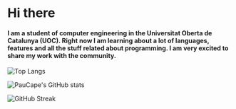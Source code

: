 # Hi there 

#### I am a student of computer engineering in the Universitat Oberta de Catalunya (UOC). Right now I am learning about a lot of languages, features and all the stuff related about programming. I am very excited to share my work with the community.

![Top Langs](https://github-readme-stats.vercel.app/api/top-langs/?username=paucape&theme=vue-dark&layout=compact&langs_count=8) 

![PauCape's GitHub stats](https://github-readme-stats.vercel.app/api?username=paucape&show_icons=true&theme=vue-dark)

![GitHub Streak](https://streak-stats.demolab.com/?user=paucape&theme=vue-dark)
